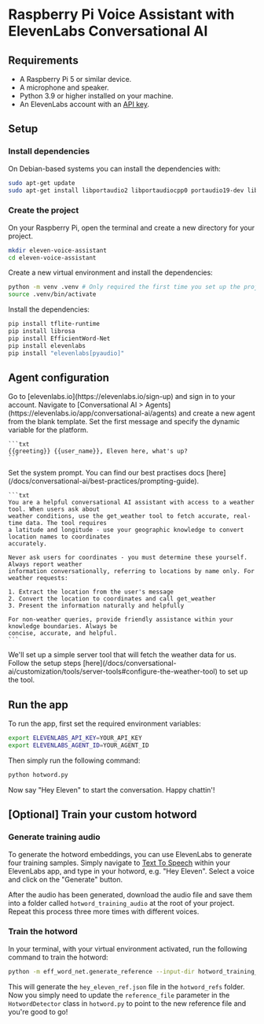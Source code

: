 # Raspberry Pi Voice Assistant with ElevenLabs Conversational AI

## Requirements

- A Raspberry Pi 5 or similar device.
- A microphone and speaker.
- Python 3.9 or higher installed on your machine.
- An ElevenLabs account with an [API key](/app/settings/api-keys).

## Setup

### Install dependencies

On Debian-based systems you can install the dependencies with:

```bash
sudo apt-get update
sudo apt-get install libportaudio2 libportaudiocpp0 portaudio19-dev libasound-dev libsndfile1-dev -y
```

### Create the project

On your Raspberry Pi, open the terminal and create a new directory for your project.

```bash
mkdir eleven-voice-assistant
cd eleven-voice-assistant
```

Create a new virtual environment and install the dependencies:

```bash
python -m venv .venv # Only required the first time you set up the project
source .venv/bin/activate
```

Install the dependencies:

```bash
pip install tflite-runtime
pip install librosa
pip install EfficientWord-Net
pip install elevenlabs
pip install "elevenlabs[pyaudio]"
```

## Agent configuration

<Steps>
  <Step title="Sign in to ElevenLabs">
    Go to [elevenlabs.io](https://elevenlabs.io/sign-up) and sign in to your account.
  </Step>
  <Step title="Create a new agent">
    Navigate to [Conversational AI > Agents](https://elevenlabs.io/app/conversational-ai/agents) and
    create a new agent from the blank template.
  </Step>
  <Step title="Set the first message">
    Set the first message and specify the dynamic variable for the platform.

    ```txt
    {{greeting}} {{user_name}}, Eleven here, what's up?
    ```

  </Step>
  <Step title="Set the system prompt">
    Set the system prompt. You can find our best practises docs [here](/docs/conversational-ai/best-practices/prompting-guide).

    ```txt
    You are a helpful conversational AI assistant with access to a weather tool. When users ask about
    weather conditions, use the get_weather tool to fetch accurate, real-time data. The tool requires
    a latitude and longitude - use your geographic knowledge to convert location names to coordinates
    accurately.

    Never ask users for coordinates - you must determine these yourself. Always report weather
    information conversationally, referring to locations by name only. For weather requests:

    1. Extract the location from the user's message
    2. Convert the location to coordinates and call get_weather
    3. Present the information naturally and helpfully

    For non-weather queries, provide friendly assistance within your knowledge boundaries. Always be
    concise, accurate, and helpful.
    ```

  </Step>
  <Step title="Set up a server tool">
    We'll set up a simple server tool that will fetch the weather data for us. Follow the setup steps [here](/docs/conversational-ai/customization/tools/server-tools#configure-the-weather-tool) to set up the tool.
  </Step>
</Steps>

## Run the app

To run the app, first set the required environment variables:

```bash
export ELEVENLABS_API_KEY=YOUR_API_KEY
export ELEVENLABS_AGENT_ID=YOUR_AGENT_ID
```

Then simply run the following command:

```bash
python hotword.py
```

Now say "Hey Eleven" to start the conversation. Happy chattin'!

## [Optional] Train your custom hotword

### Generate training audio

To generate the hotword embeddings, you can use ElevenLabs to generate four training samples. Simply navigate to [Text To Speech](https://elevenlabs.io/app/speech-synthesis/text-to-speech) within your ElevenLabs app, and type in your hotword, e.g. "Hey Eleven". Select a voice and click on the "Generate" button.

After the audio has been generated, download the audio file and save them into a folder called `hotword_training_audio` at the root of your project. Repeat this process three more times with different voices.

### Train the hotword

In your terminal, with your virtual environment activated, run the following command to train the hotword:

```bash
python -m eff_word_net.generate_reference --input-dir hotword_training_audio --output-dir hotword_refs --wakeword hey_eleven --model-type resnet_50_arc
```

This will generate the `hey_eleven_ref.json` file in the `hotword_refs` folder. Now you simply need to update the `reference_file` parameter in the `HotwordDetector` class in `hotword.py` to point to the new reference file and you're good to go!
